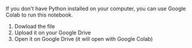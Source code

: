 If you don't have Python installed on your computer, you can use Google Colab to run this notebook.

1. Dowload the file
2. Upload it on your Google Drive
3. Open it on Google Drive (it will open with Google Colab)

